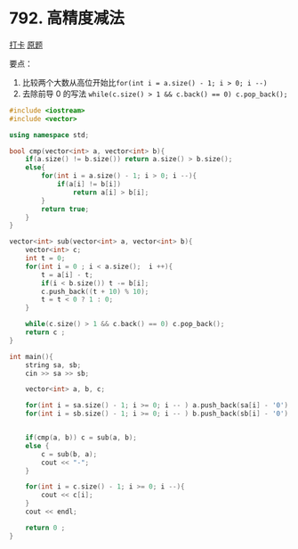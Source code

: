 # 792. 高精度减法

[打卡](https://www.acwing.com/activity/content/problem/content/826/1/)
[原题](https://www.acwing.com/problem/content/794/)

要点：

1. 比较两个大数从高位开始比`for(int i = a.size() - 1; i > 0; i --)`
2. 去除前导 0 的写法 `while(c.size() > 1 && c.back() == 0) c.pop_back();`

```C++
#include <iostream>
#include <vector>

using namespace std;

bool cmp(vector<int> a, vector<int> b){
    if(a.size() != b.size()) return a.size() > b.size();
    else{
        for(int i = a.size() - 1; i > 0; i --){
            if(a[i] != b[i])
                return a[i] > b[i];
        }
        return true;
    }
}

vector<int> sub(vector<int> a, vector<int> b){
    vector<int> c;
    int t = 0;
    for(int i = 0 ; i < a.size();  i ++){
        t = a[i] - t;
        if(i < b.size()) t -= b[i];
        c.push_back((t + 10) % 10);
        t = t < 0 ? 1 : 0;
    }

    while(c.size() > 1 && c.back() == 0) c.pop_back();
    return c ;
}

int main(){
    string sa, sb;
    cin >> sa >> sb;

    vector<int> a, b, c;

    for(int i = sa.size() - 1; i >= 0; i -- ) a.push_back(sa[i] - '0');
    for(int i = sb.size() - 1; i >= 0; i -- ) b.push_back(sb[i] - '0');


    if(cmp(a, b)) c = sub(a, b);
    else {
        c = sub(b, a);
        cout << "-";
    }

    for(int i = c.size() - 1; i >= 0; i --){
        cout << c[i];
    }
    cout << endl;

    return 0 ;
}
```
